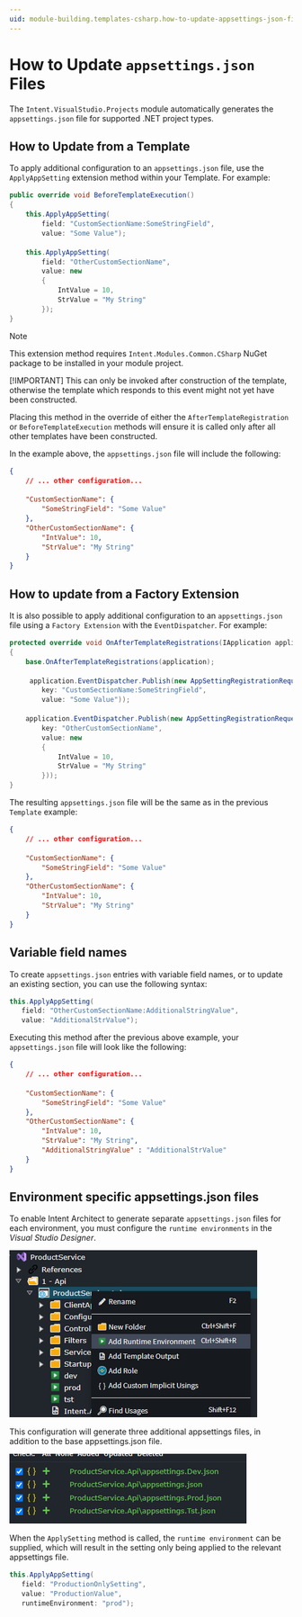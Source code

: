 ```yaml
---
uid: module-building.templates-csharp.how-to-update-appsettings-json-files
---
```

# How to Update `appsettings.json` Files

The `Intent.VisualStudio.Projects` module automatically generates the `appsettings.json` file for supported .NET project types.

## How to Update from a Template

To apply additional configuration to an `appsettings.json` file, use the `ApplyAppSetting` extension method within your Template. For example:

```csharp
public override void BeforeTemplateExecution()
{
    this.ApplyAppSetting(
        field: "CustomSectionName:SomeStringField",
        value: "Some Value");

    this.ApplyAppSetting(
        field: "OtherCustomSectionName",
        value: new
        {
            IntValue = 10,
            StrValue = "My String"
        });
}
```

> [!NOTE]
> This extension method requires `Intent.Modules.Common.CSharp` NuGet package to be installed in your module project.
>
> [!IMPORTANT]
> This can only be invoked after construction of the template, otherwise the template which responds to this event might not yet have been constructed.
> 
> Placing this method in the override of either the `AfterTemplateRegistration` or `BeforeTemplateExecution` methods will ensure it is called only after all other templates have been constructed.

In the example above, the `appsettings.json` file will include the following:

```json
{
    // ... other configuration...

    "CustomSectionName": {
        "SomeStringField": "Some Value"
    },
    "OtherCustomSectionName": {
        "IntValue": 10,
        "StrValue": "My String"
    }
}
```

## How to update from a Factory Extension

It is also possible to apply additional configuration to an `appsettings.json` file using a `Factory Extension` with the `EventDispatcher`. For example:

``` csharp
protected override void OnAfterTemplateRegistrations(IApplication application)
{
    base.OnAfterTemplateRegistrations(application);
    
     application.EventDispatcher.Publish(new AppSettingRegistrationRequest(
        key: "CustomSectionName:SomeStringField",
        value: "Some Value"));

    application.EventDispatcher.Publish(new AppSettingRegistrationRequest(
        key: "OtherCustomSectionName",
        value: new
        {
            IntValue = 10,
            StrValue = "My String"
        }));
}
```

The resulting `appsettings.json` file will be the same as in the previous `Template` example:

```json
{
    // ... other configuration...

    "CustomSectionName": {
        "SomeStringField": "Some Value"
    },
    "OtherCustomSectionName": {
        "IntValue": 10,
        "StrValue": "My String"
    }
}
```

## Variable field names

To create `appsettings.json` entries with variable field names, or to update an existing section, you can use the following syntax:

``` csharp
this.ApplyAppSetting(
   field: "OtherCustomSectionName:AdditionalStringValue",
   value: "AdditionalStrValue");
```

Executing this method after the previous above example, your `appsettings.json` file will look like the following:

```json
{
    // ... other configuration...

    "CustomSectionName": {
        "SomeStringField": "Some Value"
    },
    "OtherCustomSectionName": {
        "IntValue": 10,
        "StrValue": "My String",
        "AdditionalStringValue" : "AdditionalStrValue"
    }
}
```

## Environment specific appsettings.json files

To enable Intent Architect to generate separate `appsettings.json` files for each environment, you must configure the `runtime environments` in the *Visual Studio Designer*.

![Runtime environments](images/runtime-environments.png)

This configuration will generate three additional appsettings files, in addition to the base appsettings.json file.

![Appsettings generation](images/appsettings-generation.png)

When the `ApplySetting` method is called, the `runtime environment` can be supplied, which will result in the setting only being applied to the relevant appsettings file.

``` csharp
this.ApplyAppSetting(
   field: "ProductionOnlySetting",
   value: "ProductionValue",
   runtimeEnvironment: "prod");
```
